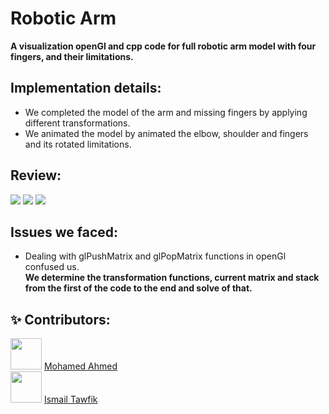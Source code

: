 # Robotic Arm
<b>A visualization openGl and cpp code for full robotic arm model with four fingers, and their limitations.</b>

## Implementation details:
<ul>
<li>We completed the model of the arm and missing fingers by applying different transformations.</li>
<li>We animated the model by animated the elbow, shoulder and fingers and its rotated limitations.</li>
</ul>

## Review:
<img src="https://github.com/MohdFarag/Robotic-Arm-Model/blob/main/images/img1.png?raw=true">
<img src="https://github.com/MohdFarag/Robotic-Arm-Model/blob/main/images/img2.png?raw=true">
<img src="https://github.com/MohdFarag/Robotic-Arm-Model/blob/main/images/img3.png?raw=true">

## Issues we faced:
<ul>
<li>Dealing with glPushMatrix and glPopMatrix functions in openGl confused us.</li>
<b>We determine the transformation functions, current matrix and stack from the first of the code to the end and solve of that.</b>
</ul>

## ✨ Contributors:
<span>
<img style="width:50px; height=50px" src="https://user-images.githubusercontent.com/84231705/157937789-63dbdc00-fe72-4536-b094-6b2502ac228b.png"/>
<a href="https://github.com/MohdFarag">Mohamed Ahmed</a>
</span>
<br>
<span>
<img style="width:50px; height=50px" src="https://user-images.githubusercontent.com/84231705/157937747-2c4551ab-01ef-4ff6-827b-73bf0ead28db.png"/>
<a href="https://github.com/Ismail-Tawfik">Ismail Tawfik</a>
</span>


